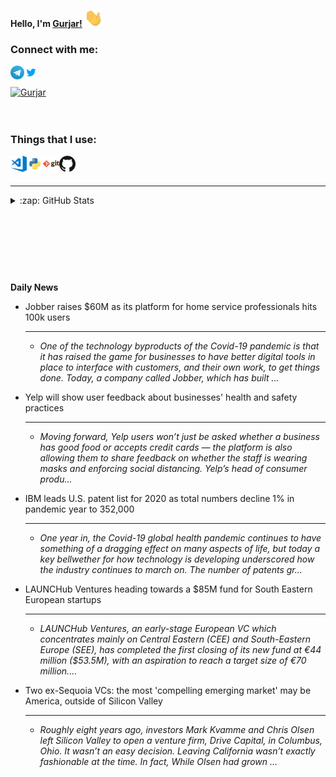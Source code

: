 #### Hello, I'm [Gurjar!](https://GurjarKing.github.io) <img src="https://raw.githubusercontent.com/ABSphreak/ABSphreak/master/gifs/Hi.gif" width="30px"></h2>


### Connect with me:

[<img align="left" alt="Gurjar | Telegram" width="22px" src="https://raw.githubusercontent.com/github/explore/80688e429a7d4ef2fca1e82350fe8e3517d3494d/topics/telegram/telegram.png" />][Telegram]
[<img align="left" alt="Gurjar | Twitter" width="22px" src="https://raw.githubusercontent.com/github/explore/80688e429a7d4ef2fca1e82350fe8e3517d3494d/topics/twitter/twitter.png" />][Twitter]
<br >
<br >
<a href="https://github.com/GurjarKing"><img src="https://komarev.com/ghpvc/?username=GurjarKing" alt="Gurjar" /></a> <br />
<br />
<br />
<!-- <br >

![](https://visitor-badge.glitch.me/badge?page_id=GurjarKing)

<br /> -->

### Things that I use:

[<img align="left" alt="Visual Studio Code" width="26px" src="https://raw.githubusercontent.com/github/explore/80688e429a7d4ef2fca1e82350fe8e3517d3494d/topics/visual-studio-code/visual-studio-code.png" />][VSCode]
[<img align="left" alt="Python" width="26px" src="https://raw.githubusercontent.com/github/explore/80688e429a7d4ef2fca1e82350fe8e3517d3494d/topics/python/python.png" />][Python]
[<img align="left" alt="Git" width="26px" src="https://raw.githubusercontent.com/github/explore/80688e429a7d4ef2fca1e82350fe8e3517d3494d/topics/git/git.png" />][Git]
[<img align="left" alt="GitHub" width="26px" src="https://raw.githubusercontent.com/github/explore/78df643247d429f6cc873026c0622819ad797942/topics/github/github.png" />][Github]

<br />
<br />

---
<details>
  <summary>:zap: GitHub Stats</summary>

<img align="left" alt="Gurjar's Github Stats" src="https://github-readme-stats.vercel.app/api?username=GurjarKing&show_icons=true&hide_border=true&count_private=true&include_all_commit=true&theme=algolia" />

</details>

<!-- ### 🔔 My latest tweet
<a href="https://twitter.com/Gurjar_King43" target="_blank">
	<img src="https://github.com/GurjarKing/GurjarKing/raw/master/tweet.png" width="70%" align="center" alt="Click to view on Twitter" title="My latest tweet, as an image"/>
</a> -->
<br>

<pre>

</pre>

<!-- **Quote of the hour:**

{qoth}

~ {qoth_author}
<pre>

</pre> -->
<br>
<pre>


</pre>
<strong>Daily News</strong>
  
  - Jobber raises $60M as its platform for home service professionals hits 100k users
     <hr/>
     
      - *One of the technology byproducts of the Covid-19 pandemic is that it has raised the game for businesses to have better digital tools in place to interface with customers, and their own work, to get things done. Today, a company called Jobber, which has built …*
     
  - Yelp will show user feedback about businesses' health and safety practices
      <hr/>
      
      - *Moving forward, Yelp users won’t just be asked whether a business has good food or accepts credit cards — the platform is also allowing them to share feedback on whether the staff is wearing masks and enforcing social distancing. Yelp’s head of consumer produ…*
      
  - IBM leads U.S. patent list for 2020 as total numbers decline 1% in pandemic year to 352,000
      <hr/>
      
      - *One year in, the Covid-19 global health pandemic continues to have something of a dragging effect on many aspects of life, but today a key bellwether for how technology is developing underscored how the industry continues to march on. The number of patents gr…*
      
  - LAUNCHub Ventures heading towards a $85M fund for South Eastern European startups
      <hr/>
      
      - *LAUNCHub Ventures, an early-stage European VC which concentrates mainly on Central Eastern (CEE) and South-Eastern Europe (SEE), has completed the first closing of its new fund at €44 million ($53.5M), with an aspiration to reach a target size of €70 million.…*
       
  - Two ex-Sequoia VCs:  the most 'compelling emerging market' may be America, outside of Silicon Valley
      <hr/>
       
       - *Roughly eight years ago, investors Mark Kvamme and Chris Olsen left Silicon Valley to open a venture firm, Drive Capital, in Columbus, Ohio. It wasn’t an easy decision. Leaving California wasn’t exactly fashionable at the time. In fact, While Olsen had grown …*
      

<br />

[VSCode]: https://code.visualstudio.com/
[Python]: https://www.python.org/
[Git]: https://git-scm.com/
[Github]: https://github.com/
[Telegram]: https://t.me/Gurjar_King/
[Twitter]: https://twitter.com/Gurjar_King43/
